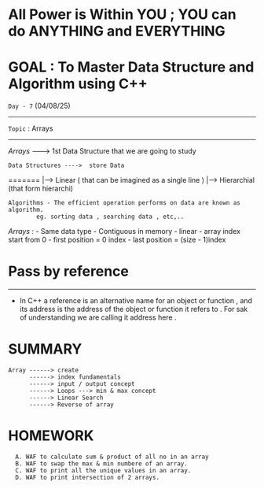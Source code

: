 # All Power is Within YOU ; YOU can do ANYTHING and EVERYTHING

# GOAL :  To Master Data Structure and Algorithm using C++

`Day - 7` (04/08/25)

-----
`Topic` : Arrays

---

*Arrays* ---> 1st Data Structure that we are going to study

    Data Structures ---->  store Data 
  =======
    |--> Linear ( that can be imagined as a single line )
    |--> Hierarchial (that form hierarchi)


    Algorithms - The efficient operation performs on data are known as algorithm.
            eg. sorting data , searching data , etc,..

    
*Arrays* : - Same data type 
           - Contiguous in memory
           - linear 
           - array index start from 0
           - first position = 0 index
           - last position = (size - 1)index


 # Pass by reference
 ---
- In C++ a reference is an alternative name for an object or function , and its address is the address of the object or function it refers to . For sak of understanding we are calling it address here .

# SUMMARY
    Array ------> create
          ------> index fundamentals
          ------> input / output concept
          ------> Loops ---> min & max concept
          ------> Linear Search
          ------> Reverse of array

# HOMEWORK

      A. WAF to calculate sum & product of all no in an array
      B. WAF to swap the max & min numbere of an array.
      C. WAF to print all the unique values in an array.
      D. WAF to print intersection of 2 arrays.